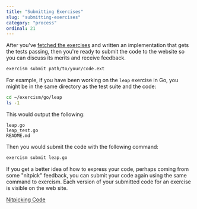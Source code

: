 ```yaml
---
title: "Submitting Exercises"
slug: "submitting-exercises"
category: "process"
ordinal: 21
---
```


After you've [fetched the exercises](/help/fetch) and written an implementation that gets the tests passing, then you're ready to submit the code to the website so you can discuss its merits and receive feedback.

```bash
exercism submit path/to/your/code.ext
```

For example, if you have been working on the `leap` exercise in Go, you might be in the same directory as the test suite and the code:

```bash
cd ~/exercism/go/leap
ls -1
```

This would output the following:
```
leap.go
leap_test.go
README.md
```

Then you would submit the code with the following command:

```bash
exercism submit leap.go
```

If you get a better idea of how to express your code, perhaps coming from
some "nitpick" feedback, you can submit your code again using the same
command to exercism.  Each version of your submitted code for an exercise
is visible on the web site.

<a class="secondary-button" href="nitpicking-code.html">Nitpicking Code</a>
